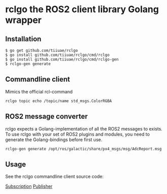 rclgo the ROS2 client library Golang wrapper
============================================

Installation
------------

    $ go get github.com/tiiuae/rclgo
    $ go install github.com/tiiuae/rclgo/cmd/rclgo
    $ go install github.com/tiiuae/rclgo/cmd/rclgo-gen
    $ rclgo-gen generate

Commandline client
------------------

Mimics the official rcl-command

    rclgo topic echo /topic/name std_msgs.ColorRGBA

ROS2 message converter
----------------------

rclgo expects a Golang-implementation of all the ROS2 messages to exists.
To use rclgo with your set of ROS2 plugins and modules, you need to generate the Golang-bindings before first use.

    rclgo-gen generate /opt/ros/galactic/share/px4_msgs/msg/AdcReport.msg

Usage
-----

See the rclgo commandline client source code:

[Subscription](cmd/rclgo/topic-echo.go)
[Publisher](cmd/rclgo/topic-pub.go)
